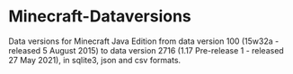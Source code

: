 # Minecraft-Dataversions

Data versions for Minecraft Java Edition from data version 100 (15w32a - released 5 August 2015) to data version 2716 (1.17 Pre-release 1 - released 27 May 2021), in sqlite3, json and csv formats.




